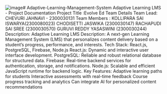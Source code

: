 ![image](https://github.com/user-attachments/assets/547aeeca-6722-428c-a57b-7671bab3ac74)# Adaptive-Learning-Management-System
Adaptive Learning LMS - Project Documentation
Project Title :Evolve Ed
Team Details
Team Lead: CHEVURI JAHNAVI - 2300030131
Team Members :
KOLLIPARA SAI ISWARYA(2300080023)
CHODISETTI JASWIKA (2300030147)
RACHAPUDI SAI SREE (2300030570)
GURUVI REDDY YASASWINI (2300030244)
Description:
Adaptive Learning LMS Description:
 A next-gen Learning Management System (LMS) that personalizes content delivery based on a student’s progress, performance, and interests.
 Tech Stack: React.js, PostgreSQL, Firebase, Node.js 
React.js: Dynamic and interactive user interface development.
PostgreSQL: Reliable and robust relational database for structured data.
Firebase: Real-time backend services for authentication, storage, and notifications.
Node.js: Scalable and efficient JavaScript runtime for backend logic.
Key Features: 
 Adaptive learning paths for students
  Interactive assessments with real-time feedback 
Course progress tracking and analytics 
 Can integrate AI for personalized content recommendations
 

